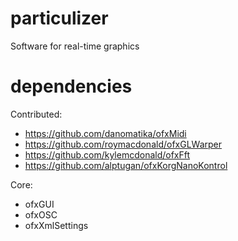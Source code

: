 # particulizer
Software for real-time graphics

# dependencies
Contributed:
* https://github.com/danomatika/ofxMidi
* https://github.com/roymacdonald/ofxGLWarper
* https://github.com/kylemcdonald/ofxFft
* https://github.com/alptugan/ofxKorgNanoKontrol

Core:
* ofxGUI
* ofxOSC
* ofxXmlSettings
